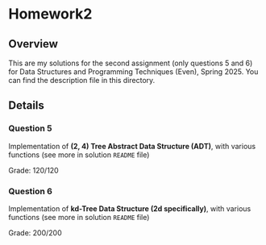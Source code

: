 # Homework2

## Overview

This are my solutions for the second assignment (only questions 5 and 6) for Data Structures and Programming Techniques (Even), Spring 2025. You can find the description file in this directory.

## Details
### Question 5
Implementation of **(2, 4) Tree Abstract Data Structure (ADT)**, with various functions (see more in solution `README` file)

Grade: 120/120

### Question 6
Implementation of **kd-Tree Data Structure (2d specifically)**, with various functions (see more in solution `README` file)

Grade: 200/200

